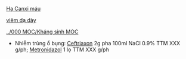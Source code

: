 [Hạ Canxi máu](../100%20Reference%20notes/H%E1%BA%A1%20Canxi%20m%C3%A1u.md)  
  
[viêm dạ dày](vi%C3%AAm%20d%E1%BA%A1%20d%C3%A0y.md)  
  
[../000 MOC/Kháng sinh MOC](../000%20MOC/Kh%C3%A1ng%20sinh%20MOC.md)  
- Nhiễm trùng ổ bụng: [Ceftriaxon](../100%20Reference%20notes/Ceftriaxon.md) 2g pha 100ml NaCl 0.9% TTM XXX g/ph; [Metronidazol](Metronidazol.md) 1 lọ TTM XXX g/ph  
  
